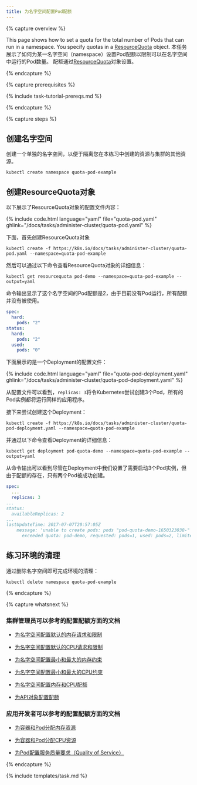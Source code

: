 ```yaml
---
title: 为名字空间配置Pod配额
---
```


{% capture overview %}

This page shows how to set a quota for the total number of Pods that can run
in a namespace. You specify quotas in a
[ResourceQuota](/docs/api-reference/v1.7/#resourcequota-v1-core)
object.
本任务展示了如何为某一名字空间（namespace）设置Pod配额以限制可以在名字空间中运行的Pod数量。
配额通过[ResourceQuota](/docs/api-reference/v1.7/#resourcequota-v1-core)对象设置。

{% endcapture %}


{% capture prerequisites %}

{% include task-tutorial-prereqs.md %}

{% endcapture %}


{% capture steps %}


## 创建名字空间


创建一个单独的名字空间，以便于隔离您在本练习中创建的资源与集群的其他资源。

```shell
kubectl create namespace quota-pod-example
```


## 创建ResourceQuota对象


以下展示了ResourceQuota对象的配置文件内容：

{% include code.html language="yaml" file="quota-pod.yaml" ghlink="/docs/tasks/administer-cluster/quota-pod.yaml" %}


下面，首先创建ResourceQuota对象

```shell
kubectl create -f https://k8s.io/docs/tasks/administer-cluster/quota-pod.yaml --namespace=quota-pod-example
```


然后可以通过以下命令查看ResourceQuota对象的详细信息：

```shell
kubectl get resourcequota pod-demo --namespace=quota-pod-example --output=yaml
```


命令输出显示了这个名字空间的Pod配额是2，由于目前没有Pod运行，所有配额并没有被使用。

```yaml
spec:
  hard:
    pods: "2"
status:
  hard:
    pods: "2"
  used:
    pods: "0"
```


下面展示的是一个Deployment的配置文件：

{% include code.html language="yaml" file="quota-pod-deployment.yaml" ghlink="/docs/tasks/administer-cluster/quota-pod-deployment.yaml" %}


从配置文件可以看到，`replicas: 3`将令Kubernetes尝试创建3个Pod，所有的Pod实例都将运行同样的应用程序。


接下来尝试创建这个Deployment：

```shell
kubectl create -f https://k8s.io/docs/tasks/administer-cluster/quota-pod-deployment.yaml --namespace=quota-pod-example
```


并通过以下命令查看Deployment的详细信息：

```shell
kubectl get deployment pod-quota-demo --namespace=quota-pod-example --output=yaml
```


从命令输出可以看到尽管在Deployment中我们设置了需要启动3个Pod实例，但由于配额的存在，只有两个Pod被成功创建。

```yaml
spec:
  ...
  replicas: 3
...
status:
  availableReplicas: 2
...
lastUpdateTime: 2017-07-07T20:57:05Z
    message: 'unable to create pods: pods "pod-quota-demo-1650323038-" is forbidden:
      exceeded quota: pod-demo, requested: pods=1, used: pods=2, limited: pods=2'
```


## 练习环境的清理


通过删除名字空间即可完成环境的清理：

```shell
kubectl delete namespace quota-pod-example
```

{% endcapture %}

{% capture whatsnext %}


### 集群管理员可以参考的配置配额方面的文档


* [为名字空间配置默认的内存请求和限制](/docs/tasks/administer-cluster/default-memory-request-limit/)


* [为名字空间配置默认的CPU请求和限制](/docs/tasks/administer-cluster/default-cpu-request-limit/)


* [为名字空间配置最小和最大的内存约束](/docs/tasks/administer-cluster/memory-constraint-namespace/)


* [为名字空间配置最小和最大的CPU约束](/docs/tasks/administer-cluster/cpu-constraint-namespace/)


* [为名字空间配置内存和CPU配额](/docs/tasks/administer-cluster/quota-memory-cpu-namespace/)


* [为API对象配置配额](/docs/tasks/administer-cluster/quota-api-object/)


### 应用开发者可以参考的配置配额方面的文档


* [为容器和Pod分配内存资源](/docs/tasks/configure-pod-container/assign-memory-resource/)


* [为容器和Pod分配CPU资源](/docs/tasks/configure-pod-container/assign-cpu-resource/)


* [为Pod配置服务质量要求（Quality of Service）](/docs/tasks/configure-pod-container/quality-service-pod/)

{% endcapture %}


{% include templates/task.md %}

